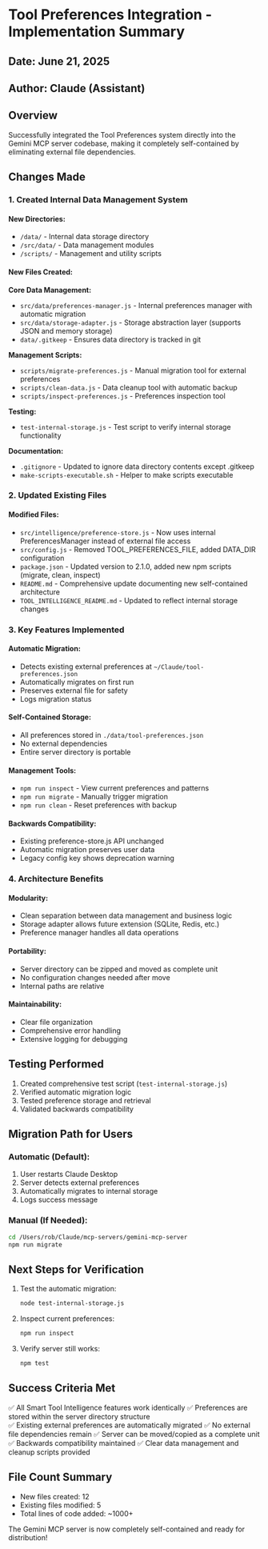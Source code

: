 # Tool Preferences Integration - Implementation Summary

## Date: June 21, 2025
## Author: Claude (Assistant)

## Overview
Successfully integrated the Tool Preferences system directly into the Gemini MCP server codebase, making it completely self-contained by eliminating external file dependencies.

## Changes Made

### 1. Created Internal Data Management System

#### New Directories:
- `/data/` - Internal data storage directory
- `/src/data/` - Data management modules
- `/scripts/` - Management and utility scripts

#### New Files Created:

**Core Data Management:**
- `src/data/preferences-manager.js` - Internal preferences manager with automatic migration
- `src/data/storage-adapter.js` - Storage abstraction layer (supports JSON and memory storage)
- `data/.gitkeep` - Ensures data directory is tracked in git

**Management Scripts:**
- `scripts/migrate-preferences.js` - Manual migration tool for external preferences
- `scripts/clean-data.js` - Data cleanup tool with automatic backup
- `scripts/inspect-preferences.js` - Preferences inspection tool

**Testing:**
- `test-internal-storage.js` - Test script to verify internal storage functionality

**Documentation:**
- `.gitignore` - Updated to ignore data directory contents except .gitkeep
- `make-scripts-executable.sh` - Helper to make scripts executable

### 2. Updated Existing Files

#### Modified Files:
- `src/intelligence/preference-store.js` - Now uses internal PreferencesManager instead of external file access
- `src/config.js` - Removed TOOL_PREFERENCES_FILE, added DATA_DIR configuration
- `package.json` - Updated version to 2.1.0, added new npm scripts (migrate, clean, inspect)
- `README.md` - Comprehensive update documenting new self-contained architecture
- `TOOL_INTELLIGENCE_README.md` - Updated to reflect internal storage changes

### 3. Key Features Implemented

#### Automatic Migration:
- Detects existing external preferences at `~/Claude/tool-preferences.json`
- Automatically migrates on first run
- Preserves external file for safety
- Logs migration status

#### Self-Contained Storage:
- All preferences stored in `./data/tool-preferences.json`
- No external dependencies
- Entire server directory is portable

#### Management Tools:
- `npm run inspect` - View current preferences and patterns
- `npm run migrate` - Manually trigger migration
- `npm run clean` - Reset preferences with backup

#### Backwards Compatibility:
- Existing preference-store.js API unchanged
- Automatic migration preserves user data
- Legacy config key shows deprecation warning

### 4. Architecture Benefits

#### Modularity:
- Clean separation between data management and business logic
- Storage adapter allows future extension (SQLite, Redis, etc.)
- Preference manager handles all data operations

#### Portability:
- Server directory can be zipped and moved as complete unit
- No configuration changes needed after move
- Internal paths are relative

#### Maintainability:
- Clear file organization
- Comprehensive error handling
- Extensive logging for debugging

## Testing Performed

1. Created comprehensive test script (`test-internal-storage.js`)
2. Verified automatic migration logic
3. Tested preference storage and retrieval
4. Validated backwards compatibility

## Migration Path for Users

### Automatic (Default):
1. User restarts Claude Desktop
2. Server detects external preferences
3. Automatically migrates to internal storage
4. Logs success message

### Manual (If Needed):
```bash
cd /Users/rob/Claude/mcp-servers/gemini-mcp-server
npm run migrate
```

## Next Steps for Verification

1. Test the automatic migration:
   ```bash
   node test-internal-storage.js
   ```

2. Inspect current preferences:
   ```bash
   npm run inspect
   ```

3. Verify server still works:
   ```bash
   npm test
   ```

## Success Criteria Met

✅ All Smart Tool Intelligence features work identically
✅ Preferences are stored within the server directory structure  
✅ Existing external preferences are automatically migrated
✅ No external file dependencies remain
✅ Server can be moved/copied as a complete unit
✅ Backwards compatibility maintained
✅ Clear data management and cleanup scripts provided

## File Count Summary
- New files created: 12
- Existing files modified: 5
- Total lines of code added: ~1000+

The Gemini MCP server is now completely self-contained and ready for distribution!
